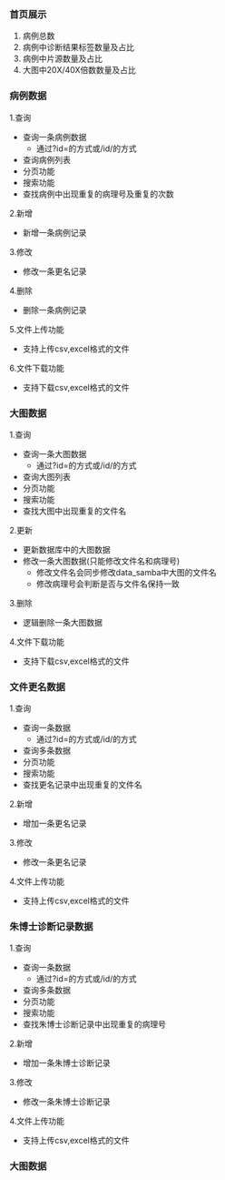 ### 首页展示
1. 病例总数
2. 病例中诊断结果标签数量及占比
3. 病例中片源数量及占比
4. 大图中20X/40X倍数数量及占比

### 病例数据
1.查询
- 查询一条病例数据
    - 通过?id=的方式或/id/的方式
- 查询病例列表
- 分页功能
- 搜索功能
- 查找病例中出现重复的病理号及重复的次数

2.新增
- 新增一条病例记录

3.修改
- 修改一条更名记录

4.删除
- 删除一条病例记录

5.文件上传功能
- 支持上传csv,excel格式的文件

6.文件下载功能
- 支持下载csv,excel格式的文件

### 大图数据
1.查询
- 查询一条大图数据
    - 通过?id=的方式或/id/的方式
- 查询大图列表
- 分页功能
- 搜索功能
- 查找大图中出现重复的文件名

2.更新
- 更新数据库中的大图数据
- 修改一条大图数据(只能修改文件名和病理号)
    - 修改文件名会同步修改data_samba中大图的文件名
    - 修改病理号会判断是否与文件名保持一致

3.删除
- 逻辑删除一条大图数据

4.文件下载功能
- 支持下载csv,excel格式的文件

### 文件更名数据
1.查询
- 查询一条数据
    - 通过?id=的方式或/id/的方式
- 查询多条数据
- 分页功能
- 搜索功能
- 查找更名记录中出现重复的文件名

2.新增
- 增加一条更名记录

3.修改
- 修改一条更名记录

4.文件上传功能
- 支持上传csv,excel格式的文件

### 朱博士诊断记录数据
1.查询
- 查询一条数据
    - 通过?id=的方式或/id/的方式
- 查询多条数据
- 分页功能
- 搜索功能
- 查找朱博士诊断记录中出现重复的病理号

2.新增
- 增加一条朱博士诊断记录

3.修改
- 修改一条朱博士诊断记录

4.文件上传功能
- 支持上传csv,excel格式的文件

### 大图数据
